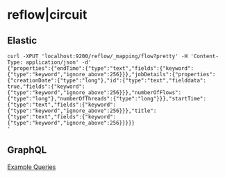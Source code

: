 # reflow|circuit


## Elastic

```
curl -XPUT 'localhost:9200/reflow/_mapping/flow?pretty' -H 'Content-Type: application/json' -d'
{"properties":{"endTime":{"type":"text","fields":{"keyword":{"type":"keyword","ignore_above":256}}},"jobDetails":{"properties":{"creationDate":{"type":"long"},"id":{"type":"text","fielddata": true,"fields":{"keyword":{"type":"keyword","ignore_above":256}}},"numberOfFlows":{"type":"long"},"numberOfThreads":{"type":"long"}}},"startTime":{"type":"text","fields":{"keyword":{"type":"keyword","ignore_above":256}}},"title":{"type":"text","fields":{"keyword":{"type":"keyword","ignore_above":256}}}}}
'
```



## GraphQL

[Example Queries](http://localhost:3000/graphiql?query=query%20getJobs%20%7B%0A%20%20jobs(first%3A%205)%20%7B%0A%20%20%20%20result%0A%20%20%20%20startTime%0A%20%20%20%20targetBranch%0A%20%20%20%20trigger%0A%20%20%20%20pageInfo%20%7B%0A%20%20%20%20%20%20total%0A%20%20%20%20%7D%0A%20%20%7D%0A%7D%0A%0Aquery%20getSuites%20%7B%0A%20%20combination(id%3A%20%2213%22)%20%7B%0A%20%20%20%20pending%0A%20%20%20%20passes%0A%20%20%20%20failures%0A%20%20%20%20suites(first%3A%2010)%20%7B%0A%20%20%20%20%20%20title%0A%20%20%20%20%20%20id%0A%20%20%20%20%20%20tests%20%7B%0A%20%20%20%20%20%20%20%20title%0A%20%20%20%20%20%20%20%20body%0A%20%20%20%20%20%20%20%20result%0A%20%20%20%20%20%20%20%20speed%0A%20%20%20%20%20%20%20%20duration%0A%20%20%20%20%20%20%20%20id%0A%20%20%20%20%20%20%20%20err%20%7B%0A%20%20%20%20%20%20%20%20%20%20htmlMessage%0A%20%20%20%20%20%20%20%20%20%20stack%0A%20%20%20%20%20%20%20%20%20%20message%0A%20%20%20%20%20%20%20%20%20%20sourceURL%0A%20%20%20%20%20%20%20%20%20%20line%0A%20%20%20%20%20%20%20%20%7D%0A%20%20%20%20%20%20%7D%0A%20%20%20%20%7D%0A%20%20%7D%0A%7D%0A%0Aquery%20getCombinations%20%7B%0A%20%20flow(id%3A%20%2213%22)%20%7B%0A%20%20%20%20title%0A%20%20%20%20result%0A%20%20%20%20passes%0A%20%20%20%20pending%0A%20%20%20%20failures%0A%20%20%20%20combinations%20%7B%0A%20%20%20%20%20%20id%0A%20%20%20%20%20%20combinationNumber%0A%20%20%20%20%20%20result%0A%20%20%20%20%20%20passes%0A%20%20%20%20%20%20pending%0A%20%20%20%20%20%20failures%0A%20%20%20%20%20%20startTime%0A%20%20%20%20%7D%0A%20%20%7D%0A%7D%0Aquery%20getJob%7B%0A%20%20job(id%3A%20%2287800621-4bdc-42a5-9c78-0f12f484da16%22)%7B%0A%20%20%20%20flows%20%7B%0A%20%20%20%20%20%20id%0A%20%20%20%20%20%20title%0A%20%20%20%20%7D%0A%20%20%7D%0A%7D%0Aquery%20getFlows%20%7B%0A%20%20flow(id%3A%20%2213%22)%20%7B%0A%20%20%20%20id%0A%20%20%20%20title%0A%20%20%7D%0A%7D&operationName=getCombinations)
